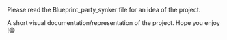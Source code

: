 Please read the Blueprint_party_synker file for an idea of the project.

A short visual documentation/representation of the project. Hope you enjoy !😁
